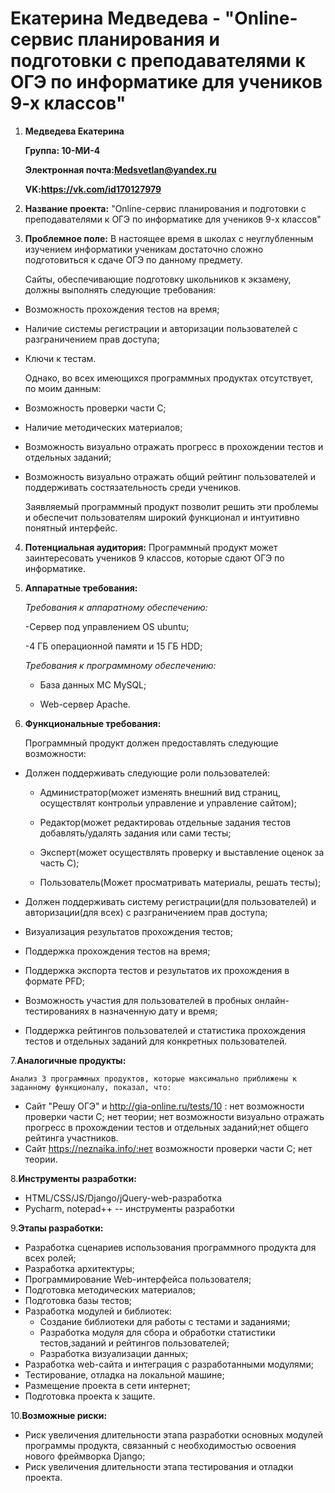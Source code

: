 # Екатерина Медведева - "Online-сервис планирования и подготовки с преподавателями к ОГЭ по информатике для учеников 9-х классов"

1. **Медведева Екатерина**

     **Группа: 10-МИ-4**

     **Электронная почта:Medsvetlan@yandex.ru**

     **VK:https://vk.com/id170127979**

2. **Название проекта:**
"Online-сервис планирования и подготовки с преподавателями к ОГЭ по информатике для учеников 9-х классов"

3. **Проблемное поле:**
    В настоящее время в школах с неуглубленным изучением информатики ученикам достаточно сложно подготовиться к сдаче ОГЭ по данному предмету. 

    Сайты, обеспечивающие подготовку школьников к экзамену, должны выполнять следующие требования:

* Возможность прохождения тестов на время;
* Наличие системы регистрации и авторизации пользователей с разграничением прав доступа;
* Ключи к тестам. 

    Однако, во всех имеющихся программных продуктах отсутствует, по моим данным:

* Возможность проверки части C;
* Наличие методических материалов;
* Возможность визуально отражать прогресс в прохождении тестов и отдельных заданий;
* Возможность визуально отражать общий рейтинг пользователей и поддерживать состязательность среди учеников.

    Заявляемый программный продукт позволит решить эти проблемы и обеспечит пользователям широкий функционал и интуитивно понятный интерфейс.

4. **Потенциальная аудитория:**
    Программный продукт может заинтересовать учеников 9 классов, которые сдают ОГЭ по информатике.

5. **Аппаратные требования:**

    *Требования к аппаратному обеспечению:*

     -Сервер под управлением OS  ubuntu;
     
     -4 ГБ операционной памяти и 15 ГБ HDD;
     
    *Требования к программному обеспечению:*

    - База данных MC MySQL;
    
    - Web-сервер Apache.
    
    
 6. **Функциональные требования:**
 
    Программный продукт должен предоставлять следующие возможности:
 
* Должен поддерживать следующие роли пользователей:

    * Администратор(может изменять внешний вид страниц, осуществлят контрольи управление и управление сайтом);
     
    * Редактор(может редактироваь отдельные задания тестов добавлять/удалять задания или сами тесты;
     
    * Эксперт(может осуществлять проверку и выставление оценок за часть C);
     
    * Пользователь(Может просматривать материалы, решать тесты);
     
* Должен поддерживать систему регистрации(для пользователей) и авторизации(для всех) с разграничением прав доступа;

* Визуализация результатов прохождения тестов;

* Поддержка прохождения тестов на время;

* Поддержка экспорта тестов и результатов их прохождения в формате PFD;

* Возможность участия для пользователей в пробных онлайн-тестированиях  в назначенную дату и время;

* Поддержка рейтингов пользователей и статистика прохождения тестов и отдельных заданий для конкретных пользователей.


7.**Аналогичные продукты:**

    Анализ 3 программных продуктов, которые максимально приближены к заданному функционалу, показал, что:

* Сайт "Решу ОГЭ" и http://gia-online.ru/tests/10 : нет возможности проверки части C; нет теории; нет возможности визуально отражать прогресс в прохождении тестов и отдельных заданий;нет общего рейтинга участников.
* Сайт https://neznaika.info/:нет возможности проверки части C; нет теории.
  
  
 8.**Инструменты разработки:**

* HTML/CSS/JS/Django/jQuery-web-разработка
* Pycharm, notepad++ -- инструменты разработки


 9.**Этапы разработки:**
 
* Разработка сценариев использования программного продукта для всех ролей;
* Разработка архитектуры;
* Программирование Web-интерфейса пользователя;
* Подготовка методических материалов;
* Подготовка базы тестов;
* Разработка модулей и библиотек:
    * Создание библиотеки для работы с тестами и заданиями;
    * Разработка модуля для сбора и обработки статистики тестов,заданий и рейтингов пользователей;
    * Разработка визуализации данных;
* Разработка web-сайта и интеграция с разработанными модулями;
* Тестирование, отладка на локальной машине;
* Размещение проекта в сети интернет;
* Подготовка проекта к защите.


10.**Возможные риски:**

* Риск увеличения длительности этапа разработки основных модулей программы продукта, связанный с необходимостью освоения нового фреймворка Django;
* Риск увеличения длительности этапа тестирования и отладки проекта.




